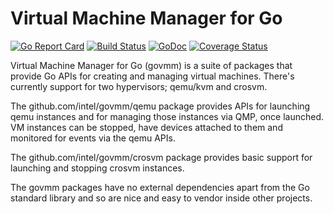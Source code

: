 # Virtual Machine Manager for Go

[![Go Report Card](https://goreportcard.com/badge/github.com/intel/govmm)](https://goreportcard.com/report/github.com/intel/govmm)
[![Build Status](https://travis-ci.org/intel/govmm.svg?branch=master)](https://travis-ci.org/intel/govmm)
[![GoDoc](https://godoc.org/github.com/intel/govmm/qemu?status.svg)](https://godoc.org/github.com/intel/govmm/qemu)
[![Coverage Status](https://coveralls.io/repos/github/intel/govmm/badge.svg?branch=master)](https://coveralls.io/github/intel/govmm?branch=master)

Virtual Machine Manager for Go (govmm) is a suite of packages that
provide Go APIs for creating and managing virtual machines.  There's
currently support for two hypervisors; qemu/kvm and crosvm.

The github.com/intel/govmm/qemu package provides APIs for launching
qemu instances and for managing those instances via QMP, once launched.
VM instances can be stopped, have devices attached to them and monitored
for events via the qemu APIs.

The github.com/intel/govmm/crosvm package provides basic support for
launching and stopping crosvm instances.

The govmm packages have no external dependencies apart from the Go
standard library and so are nice and easy to vendor inside other
projects.
